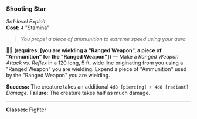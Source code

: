 ### Shooting Star
*3rd-level Exploit*  
**Cost:** `4` "Stamina"  

> *You propel a piece of ammunition to extreme speed using your aura.*

🔷🔷 **(requires: [you are wielding a "Ranged Weapon", a piece of "Ammunition" for the "Ranged Weapon"])** — Make a *Ranged Weapon Attack* vs. *Reflex* in a 120 long, 5 ft. wide line originating from you using a "Ranged Weapon" you are wielding. Expend a piece of "Ammunition" used by the "Ranged Weapon" you are wielding.

**Success:** The creature takes an additional `4d8 [piercing] + 4d8 [radiant]` *Damage*.
**Failure:** The creature takes half as much damage.

---

**Classes:** Fighter
